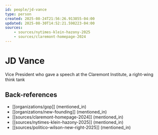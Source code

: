 ```yaml
---
id: people/jd-vance
type: person
created: 2025-08-24T21:56:26.913855-04:00
updated: 2025-08-30T14:52:21.598223-04:00
sources:
    - sources/nytimes-klein-hazony-2025
    - sources/claremont-homepage-2024
---
```


# JD Vance

Vice President who gave a speech at the Claremont Institute, a right-wing think tank

## Back-references
<!-- Auto-maintained by the system -->
- [[organizations/gop]] (mentioned_in)
- [[organizations/new-founding]] (mentioned_in)
- [[sources/claremont-homepage-2024]] (mentioned_in)
- [[sources/nytimes-klein-hazony-2025]] (mentioned_in)
- [[sources/politico-wilson-new-right-2025]] (mentioned_in)

